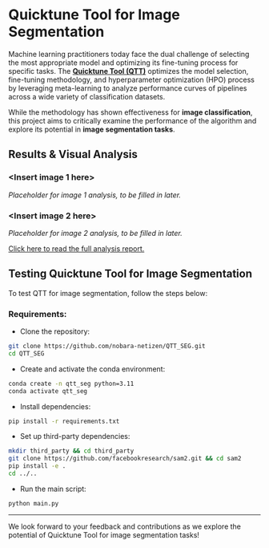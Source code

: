 # Quicktune Tool for Image Segmentation

Machine learning practitioners today face the dual challenge of selecting the most appropriate model and optimizing its fine-tuning process for specific tasks. The **[Quicktune Tool (QTT)](https://github.com/automl/quicktunetool)** optimizes the model selection, fine-tuning methodology, and hyperparameter optimization (HPO) process by leveraging meta-learning to analyze performance curves of pipelines across a wide variety of classification datasets.

While the methodology has shown effectiveness for **image classification**, this project aims to critically examine the performance of the algorithm and explore its potential in **image segmentation tasks**.

## Results & Visual Analysis

### <Insert image 1 here>
*Placeholder for image 1 analysis, to be filled in later.*

### <Insert image 2 here>
*Placeholder for image 2 analysis, to be filled in later.*

[Click here to read the full analysis report.](#)

## Testing Quicktune Tool for Image Segmentation

To test QTT for image segmentation, follow the steps below:

### Requirements:
- Clone the repository:

```bash
git clone https://github.com/nobara-netizen/QTT_SEG.git
cd QTT_SEG
```

- Create and activate the conda environment:

```bash
conda create -n qtt_seg python=3.11
conda activate qtt_seg
```

- Install dependencies:

```bash
pip install -r requirements.txt
```

- Set up third-party dependencies:

```bash
mkdir third_party && cd third_party
git clone https://github.com/facebookresearch/sam2.git && cd sam2
pip install -e .
cd ../..
```

- Run the main script:

```bash
python main.py
```

---

We look forward to your feedback and contributions as we explore the potential of Quicktune Tool for image segmentation tasks!
